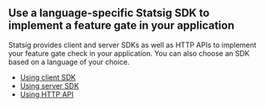 ## Use a language-specific Statsig SDK to implement a feature gate in your application

Statsig provides client and server SDKs as well as HTTP APIs to implement your feature gate check in your application. You can also choose an SDK based on a language of your choice. 

- [Using client SDK](https://docs.statsig.com/feature-gates/implement/client)
- [Using server SDK](https://docs.statsig.com/feature-gates/implement/server)
- [Using HTTP API](https://docs.statsig.com/feature-gates/implement/http-api)






  
  

    
    








